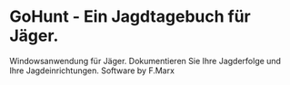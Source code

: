# GoHunt - Ein Jagdtagebuch für Jäger.

Windowsanwendung für Jäger. Dokumentieren Sie Ihre Jagderfolge und Ihre Jagdeinrichtungen. Software by F.Marx
